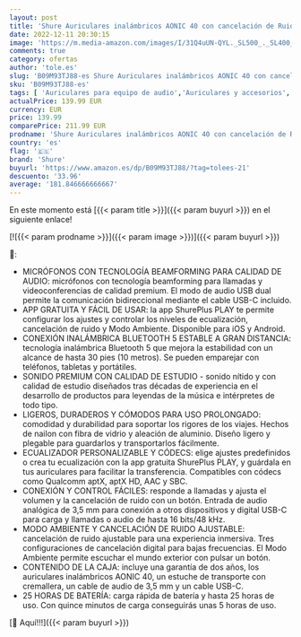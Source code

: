 ```yaml
---
layout: post
title: 'Shure Auriculares inalámbricos AONIC 40 con cancelación de Ruido  micrófono  Sonido Estudio  25 Horas de batería  Controles manuales  compatibles con iPhone y Android – Blanco'
date: 2022-12-11 20:30:15
image: 'https://m.media-amazon.com/images/I/31Q4uUN-QYL._SL500_._SL400_.jpg'
comments: true
category: ofertas
author: 'tole.es'
slug: 'B09M93TJ88-es Shure Auriculares inalámbricos AONIC 40 con cancelación de...'
sku: 'B09M93TJ88-es'
tags: [ 'Auriculares para equipo de audio','Auriculares y accesorios','Electrónica','Instrumentos musicales','iphone','shure','🇪🇸', ]
actualPrice: 139.99 EUR
currency: EUR
price: 139.99
comparePrice: 211.99 EUR
prodname: 'Shure Auriculares inalámbricos AONIC 40 con cancelación de Ruido  micrófono  Sonido Estudio  25 Horas de batería  Controles manuales  compatibles con iPhone y Android – Blanco'
country: 'es'
flag: '🇪🇸'
brand: 'Shure'
buyurl: 'https://www.amazon.es/dp/B09M93TJ88/?tag=tolees-21'
descuento: '33.96'
average: '181.846666666667'
---
```


En este momento está [{{< param title >}}]({{< param buyurl >}}) en el siguiente enlace!

[![{{< param prodname >}}]({{< param image >}})]({{< param buyurl >}})

🔎:

- MICRÓFONOS CON TECNOLOGÍA BEAMFORMING PARA CALIDAD DE AUDIO: micrófonos con tecnología beamforming para llamadas y videoconferencias de calidad premium. El modo de audio USB dual permite la comunicación bidireccional mediante el cable USB-C incluido.
- APP GRATUITA Y FÁCIL DE USAR: la app ShurePlus PLAY te permite configurar los ajustes y controlar los niveles de ecualización, cancelación de ruido y Modo Ambiente. Disponible para iOS y Android.
- CONEXIÓN INALÁMBRICA BLUETOOTH 5 ESTABLE A GRAN DISTANCIA: tecnología inalámbrica Bluetooth 5 que mejora la estabilidad con un alcance de hasta 30 pies (10 metros). Se pueden emparejar con teléfonos, tabletas y portátiles.
- SONIDO PREMIUM CON CALIDAD DE ESTUDIO - sonido nítido y con calidad de estudio diseñados tras décadas de experiencia en el desarrollo de productos para leyendas de la música e intérpretes de todo tipo.
- LIGEROS, DURADEROS Y CÓMODOS PARA USO PROLONGADO: comodidad y durabilidad para soportar los rigores de los viajes. Hechos de nailon con fibra de vidrio y aleación de aluminio. Diseño ligero y plegable para guardarlos y transportarlos fácilmente.
- ECUALIZADOR PERSONALIZABLE Y CÓDECS: elige ajustes predefinidos o crea tu ecualización con la app gratuita ShurePlus PLAY, y guárdala en tus auriculares para facilitar la transferencia. Compatibles con códecs como Qualcomm aptX, aptX HD, AAC y SBC.
- CONEXIÓN Y CONTROL FÁCILES: responde a llamadas y ajusta el volumen y la cancelación de ruido con un botón. Entrada de audio analógica de 3,5 mm para conexión a otros dispositivos y digital USB-C para carga y llamadas o audio de hasta 16 bits/48 kHz.
- MODO AMBIENTE Y CANCELACIÓN DE RUIDO AJUSTABLE: cancelación de ruido ajustable para una experiencia inmersiva. Tres configuraciones de cancelación digital para bajas frecuencias. El Modo Ambiente permite escuchar el mundo exterior con pulsar un botón.
- CONTENIDO DE LA CAJA: incluye una garantía de dos años, los auriculares inalámbricos AONIC 40, un estuche de transporte con cremallera, un cable de audio de 3,5 mm y un cable USB-C.
- 25 HORAS DE BATERÍA: carga rápida de batería y hasta 25 horas de uso. Con quince minutos de carga conseguirás unas 5 horas de uso.

[🛒 Aquí!!!]({{< param buyurl >}})
